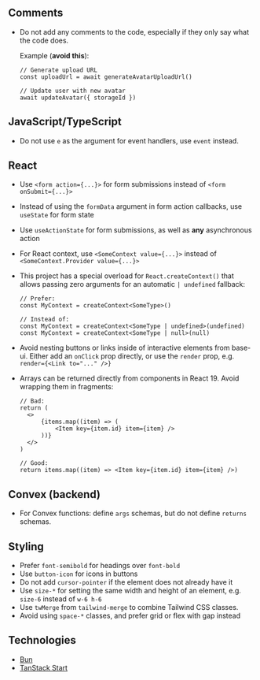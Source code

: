 ## Comments

- Do not add any comments to the code, especially if they only say what the code does.

  Example (**avoid this**):

  ```tsx
  // Generate upload URL
  const uploadUrl = await generateAvatarUploadUrl()

  // Update user with new avatar
  await updateAvatar({ storageId })
  ```

## JavaScript/TypeScript

- Do not use `e` as the argument for event handlers, use `event` instead.

## React

- Use `<form action={...}>` for form submissions instead of `<form onSubmit={...}>`

- Instead of using the `formData` argument in form action callbacks, use `useState` for form state

- Use `useActionState` for form submissions, as well as **any** asynchronous action

- For React context, use `<SomeContext value={...}>` instead of `<SomeContext.Provider value={...}>`

- This project has a special overload for `React.createContext()` that allows passing zero arguments for an automatic `| undefined` fallback:

  ```tsx
  // Prefer:
  const MyContext = createContext<SomeType>()

  // Instead of:
  const MyContext = createContext<SomeType | undefined>(undefined)
  const MyContext = createContext<SomeType | null>(null)
  ```

- Avoid nesting buttons or links inside of interactive elements from base-ui. Either add an `onClick` prop directly, or use the `render` prop, e.g. `render={<Link to="..." />}`

- Arrays can be returned directly from components in React 19. Avoid wrapping them in fragments:

  ```tsx
  // Bad:
  return (
  	<>
  		{items.map((item) => (
  			<Item key={item.id} item={item} />
  		))}
  	</>
  )

  // Good:
  return items.map((item) => <Item key={item.id} item={item} />)
  ```

## Convex (backend)

- For Convex functions: define `args` schemas, but do not define `returns` schemas.

## Styling

- Prefer `font-semibold` for headings over `font-bold`
- Use `button-icon` for icons in buttons
- Do not add `cursor-pointer` if the element does not already have it
- Use `size-*` for setting the same width and height of an element, e.g. `size-6` instead of `w-6 h-6`
- Use `twMerge` from `tailwind-merge` to combine Tailwind CSS classes.
- Avoid using `space-*` classes, and prefer grid or flex with gap instead

## Technologies

- [Bun](https://bun.sh/)
- [TanStack Start](https://tanstack.com/start/latest/docs/framework/react/overview)
